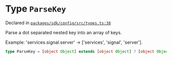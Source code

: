 # Type `ParseKey`
Declared in [`packages/sdk/config/src/types.ts:38`](https://github.com/dxos/protocols/blob/main/packages/sdk/config/src/types.ts#L38)


Parse a dot separated nested key into an array of keys.

Example: 'services.signal.server' -> ['services', 'signal', 'server'].

```ts
type ParseKey = [object Object] extends [object Object] ? [object Object] : [object Object]
```